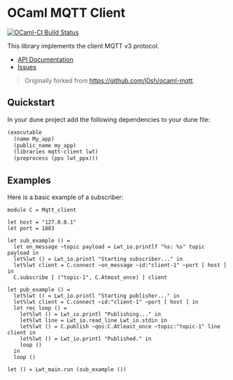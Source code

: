 # OCaml MQTT Client

[![OCaml-CI Build Status](https://img.shields.io/endpoint?url=https%3A%2F%2Fci.ocamllabs.io%2Fbadge%2Fhyper-systems%2Focaml-mqtt%2Fmaster&logo=ocaml)](https://ci.ocamllabs.io/github/hyper-systems/ocaml-mqtt)

This library implements the client MQTT v3 protocol.

* [API Documentation](https://hyper.systems/ocaml-mqtt/mqtt/index.html)
* [Issues](https://github.com/hyper-systems/ocaml-mqtt/issues)

> Originally forked from https://github.com/j0sh/ocaml-mqtt.

## Quickstart

In your dune project add the following dependencies to your dune file:

```lisp
(executable
  (name My_app)
  (public_name my_app)
  (libraries mqtt-client lwt)
  (preprocess (pps lwt_ppx)))
```

## Examples

Here is a basic example of a subscriber:

```reason
module C = Mqtt_client

let host = "127.0.0.1"
let port = 1883

let sub_example () =
  let on_message ~topic payload = Lwt_io.printlf "%s: %s" topic payload in
  let%lwt () = Lwt_io.printl "Starting subscriber..." in
  let%lwt client = C.connect ~on_message ~id:"client-1" ~port [ host ] in
  C.subscribe [ ("topic-1", C.Atmost_once) ] client

let pub_example () =
  let%lwt () = Lwt_io.printl "Starting publisher..." in
  let%lwt client = C.connect ~id:"client-1" ~port [ host ] in
  let rec loop () =
    let%lwt () = Lwt_io.printl "Publishing..." in
    let%lwt line = Lwt_io.read_line Lwt_io.stdin in
    let%lwt () = C.publish ~qos:C.Atleast_once ~topic:"topic-1" line client in
    let%lwt () = Lwt_io.printl "Published." in
    loop ()
  in
  loop ()

let () = Lwt_main.run (sub_example ())
```
